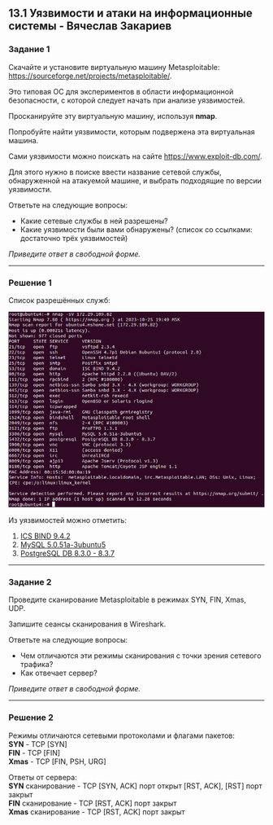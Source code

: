 ## 13.1 Уязвимости и атаки на информационные системы - Вячеслав Закариев

### Задание 1

Скачайте и установите виртуальную машину Metasploitable: https://sourceforge.net/projects/metasploitable/.

Это типовая ОС для экспериментов в области информационной безопасности, с которой следует начать при анализе уязвимостей.

Просканируйте эту виртуальную машину, используя **nmap**.

Попробуйте найти уязвимости, которым подвержена эта виртуальная машина.

Сами уязвимости можно поискать на сайте https://www.exploit-db.com/.

Для этого нужно в поиске ввести название сетевой службы, обнаруженной на атакуемой машине, и выбрать подходящие по версии уязвимости.

Ответьте на следующие вопросы:

- Какие сетевые службы в ней разрешены?
- Какие уязвимости были вами обнаружены? (список со ссылками: достаточно трёх уязвимостей)
  
*Приведите ответ в свободной форме.*  

---

### Решение 1

Список разрешённых служб:

![nmap](https://github.com/SlavaZakariev/netology/blob/012ebaa403842e66e9f660be617b191d2ef3c8b9/inf-security/13.1_vulnerabilities-attacks/resources/nmap_1.1.jpg)

Из уязвимостей можно отметить:

1. [ICS BIND 9.4.2](https://vulners.com/cve/CVE-2012-1667)
2. [MySQL 5.0.51a-3ubuntu5](https://vulners.com/cve/CVE-2008-0226)
3. [PostgreSQL DB 8.3.0 - 8.3.7](https://vulners.com/cve/CVE-2013-1903)

---

### Задание 2

Проведите сканирование Metasploitable в режимах SYN, FIN, Xmas, UDP.

Запишите сеансы сканирования в Wireshark.

Ответьте на следующие вопросы:

- Чем отличаются эти режимы сканирования с точки зрения сетевого трафика?
- Как отвечает сервер?

*Приведите ответ в свободной форме.*

---

### Решение 2

Режимы отличаются сетевыми протоколами и флагами пакетов: \
**SYN** - TCP [SYN] \
**FIN** - TCP [FIN] \
**Xmas** - TCP [FIN, PSH, URG]

Ответы от сервера: \
**SYN** сканирование - TCP [SYN, ACK] порт открыт [RST, ACK], [RST] порт закрыт \
**FIN** сканирование - TCP [RST, ACK] порт закрыт \
**Xmas** сканирование - TCP [RST, ACK] порт закрыт

